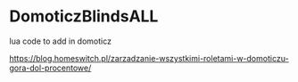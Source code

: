 # DomoticzBlindsALL
lua code to add in domoticz

https://blog.homeswitch.pl/zarzadzanie-wszystkimi-roletami-w-domoticzu-gora-dol-procentowe/
